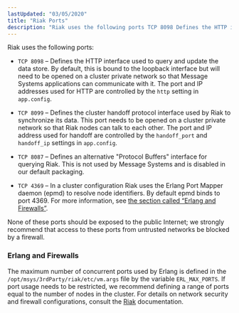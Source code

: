 ```yaml
---
lastUpdated: "03/05/2020"
title: "Riak Ports"
description: "Riak uses the following ports TCP 8098 Defines the HTTP interface used to query and update the data store By default this is bound to the loopback interface but will need to be opened on a cluster private network so that Message Systems applications can communicate with it The port..."
---
```


Riak uses the following ports:

*   `TCP 8098` – Defines the HTTP interface used to query and update the data store. By default, this is bound to the loopback interface but will need to be opened on a cluster private network so that Message Systems applications can communicate with it. The port and IP addresses used for HTTP are controlled by the `http` setting in `app.config`.

*   `TCP 8099` – Defines the cluster handoff protocol interface used by Riak to synchronize its data. This port needs to be opened on a cluster private network so that Riak nodes can talk to each other. The port and IP address used for handoff are controlled by the `handoff_port` and `handoff_ip` settings in `app.config`.

*   `TCP 8087` – Defines an alternative "Protocol Buffers" interface for querying Riak. This is not used by Message Systems and is disabled in our default packaging.

*   `TCP 4369` – In a cluster configuration Riak uses the Erlang Port Mapper daemon (epmd) to resolve node identifiers. By default epmd binds to port 4369\. For more information, see [the section called “Erlang and Firewalls”](/momentum/4/operations-riak-ports#operations.riak.ports.erlang).

None of these ports should be exposed to the public Internet; we strongly recommend that access to these ports from untrusted networks be blocked by a firewall.

### <a name="operations.riak.ports.erlang"></a> Erlang and Firewalls

The maximum number of concurrent ports used by Erlang is defined in the `/opt/msys/3rdParty/riak/etc/vm.args` file by the variable `ERL_MAX_PORTS`. If port usage needs to be restricted, we recommend defining a range of ports equal to the number of nodes in the cluster. For details on network security and firewall configurations, consult the [Riak](http://http://docs.basho.com/riak/latest/) documentation.